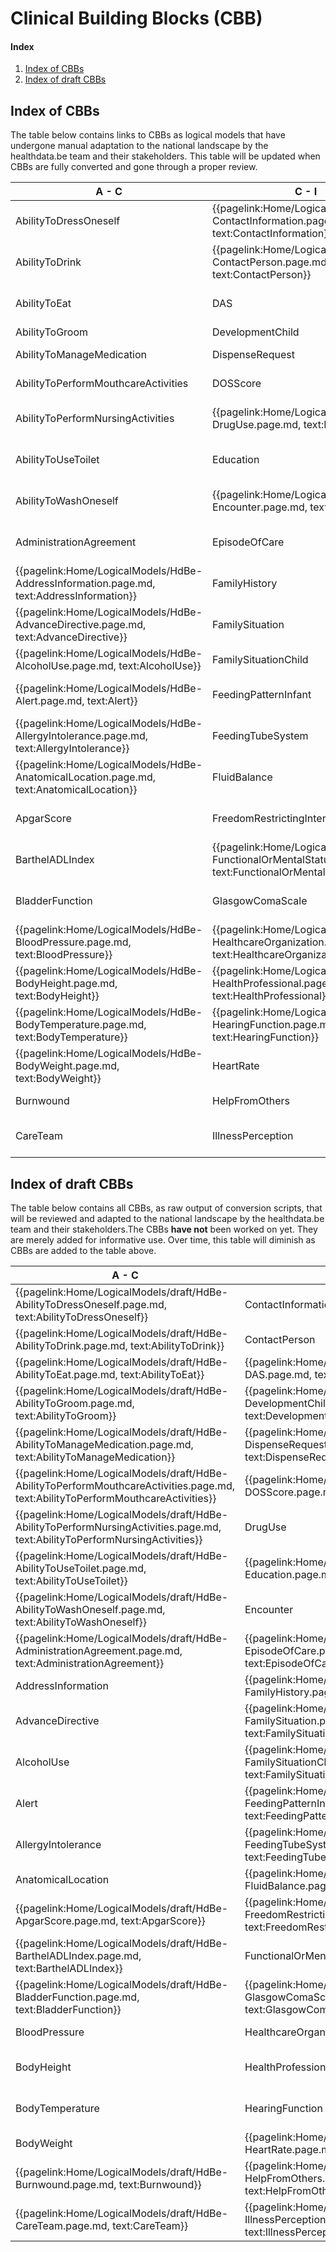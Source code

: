 # Clinical Building Blocks (CBB)
#### Index
1. [Index of CBBs](#IndexOfCBB)
2. [Index of draft CBBs](#IndexOfDraftCBB)

## Index of CBBs<a name="IndexOfCBB"></a> 
The table below contains links to CBBs as logical models that have undergone manual adaptation to the national landscape by the healthdata.be team and their stakeholders. This table will be updated when CBBs are fully converted and gone through a proper review.

|  A - C  |  C - I | I - P  |  P - W  |
| --- | --- | --- | --- |
|  AbilityToDressOneself     <!--{{pagelink:Home/LogicalModels/HdBe-AbilityToDressOneself.page.md,     text:AbilityToDressOneself}}   -->  |  {{pagelink:Home/LogicalModels/HdBe-ContactInformation.page.md,     text:ContactInformation}}  |  Infusion     <!--{{pagelink:Home/LogicalModels/HdBe-Infusion.page.md,     text:Infusion}}-->  |  ParticipationInSociety     <!--{{pagelink:Home/LogicalModels/HdBe-ParticipationInSociety.page.md,     text:ParticipationInSociety}}-->  |
|  AbilityToDrink     <!--{{pagelink:Home/LogicalModels/HdBe-AbilityToDrink.page.md,     text:AbilityToDrink}}   -->  |  {{pagelink:Home/LogicalModels/HdBe-ContactPerson.page.md,     text:ContactPerson}}  |  {{pagelink:Home/LogicalModels/HdBe-InstructionsForUse.page.md,     text:InstructionsForUse}}  |  {{pagelink:Home/LogicalModels/HdBe-Patient.page.md,   text:Patient}}  |
|  AbilityToEat     <!--{{pagelink:Home/LogicalModels/HdBe-AbilityToEat.page.md,     text:AbilityToEat}}-->  |  DAS     <!--{{pagelink:Home/LogicalModels/HdBe-DAS.page.md,     text:DAS}}-->  |  {{pagelink:Home/LogicalModels/HdBe-LaboratoryTestResult.page.md,     text:LaboratoryTestResult}}  |  Pregnancy     <!--{{pagelink:Home/LogicalModels/HdBe-Pregnancy.page.md,     text:Pregnancy}}-->  |
|  AbilityToGroom     <!--{{pagelink:Home/LogicalModels/HdBe-AbilityToGroom.page.md,     text:AbilityToGroom}}-->  |  DevelopmentChild     <!--{{pagelink:Home/LogicalModels/HdBe-DevelopmentChild.page.md,     text:DevelopmentChild}}-->  |  LanguageProficiency     <!--{{pagelink:Home/LogicalModels/HdBe-LanguageProficiency.page.md,     text:LanguageProficiency}}-->  |  PressureUlcer     <!--{{pagelink:Home/LogicalModels/HdBe-PressureUlcer.page.md,     text:PressureUlcer}}-->  |
|  AbilityToManageMedication     <!--{{pagelink:Home/LogicalModels/HdBe-AbilityToManageMedication.page.md,     text:AbilityToManageMedication}}-->  |  DispenseRequest     <!--{{pagelink:Home/LogicalModels/HdBe-DispenseRequest.page.md,     text:DispenseRequest}}-->  |  LegalSituation     <!--{{pagelink:Home/LogicalModels/HdBe-LegalSituation.page.md,     text:LegalSituation}}-->  |  {{pagelink:Home/LogicalModels/HdBe-Problem.page.md,     text:Problem}}  |
|  AbilityToPerformMouthcareActivities     <!--{{pagelink:Home/LogicalModels/HdBe-AbilityToPerformMouthcareActivities.page.md,     text:AbilityToPerformMouthcareActivities}}-->  |  DOSScore     <!--{{pagelink:Home/LogicalModels/HdBe-DOSScore.page.md,     text:DOSScore}}-->  |  LifeStance     <!--{{pagelink:Home/LogicalModels/HdBe-LifeStance.page.md,     text:LifeStance}}-->  |  {{pagelink:Home/LogicalModels/HdBe-Procedure.page.md,     text:Procedure}}  |
|  AbilityToPerformNursingActivities     <!--{{pagelink:Home/LogicalModels/HdBe-AbilityToPerformNursingActivities.page.md,     text:AbilityToPerformNursingActivities}}-->  |  {{pagelink:Home/LogicalModels/HdBe-DrugUse.page.md,       text:DrugUse}}  |  {{pagelink:Home/LogicalModels/HdBe-LivingSituation.page.md,     text:LivingSituation}}  |  {{pagelink:Home/LogicalModels/HdBe-PulseRate.page.md,     text:PulseRate}}  |
|  AbilityToUseToilet     <!--{{pagelink:Home/LogicalModels/HdBe-AbilityToUseToilet.page.md,     text:AbilityToUseToilet}}-->  |  Education     <!--{{pagelink:Home/LogicalModels/HdBe-Education.page.md,     text:Education}}-->  |  {{pagelink:Home/LogicalModels/HdBe-MaritalStatus.page.md,     text:MaritalStatus}}  |  {{pagelink:Home/LogicalModels/HdBe-Range.page.md,     text:Range}}  |
|  AbilityToWashOneself     <!--{{pagelink:Home/LogicalModels/HdBe-AbilityToWashOneself.page.md,     text:AbilityToWashOneself}}-->  |  {{pagelink:Home/LogicalModels/HdBe-Encounter.page.md,     text:Encounter}}  |  {{pagelink:Home/LogicalModels/HdBe-MedicalDevice.page.md,     text:MedicalDevice}}  |  Refraction     <!--{{pagelink:Home/LogicalModels/HdBe-Refraction.page.md,     text:Refraction}}-->  |
|  AdministrationAgreement     <!--{{pagelink:Home/LogicalModels/HdBe-AdministrationAgreement.page.md,     text:AdministrationAgreement}}-->  |  EpisodeOfCare     <!--{{pagelink:Home/LogicalModels/HdBe-EpisodeOfCare.page.md,     text:EpisodeOfCare}}-->  |  {{pagelink:Home/LogicalModels/HdBe-MedicationAdministration2.page.md,     text:MedicationAdministration2}}  |  Respiration     <!--{{pagelink:Home/LogicalModels/HdBe-Respiration.page.md,     text:Respiration}}-->  |
|  {{pagelink:Home/LogicalModels/HdBe-AddressInformation.page.md,     text:AddressInformation}}   |  FamilyHistory     <!--{{pagelink:Home/LogicalModels/HdBe-FamilyHistory.page.md,     text:FamilyHistory}}-->  |  {{pagelink:Home/LogicalModels/HdBe-MedicationAgreement.page.md,     text:MedicationAgreement}}  |  SkinDisorder     <!--{{pagelink:Home/LogicalModels/HdBe-SkinDisorder.page.md,     text:SkinDisorder}}-->  |
|  {{pagelink:Home/LogicalModels/HdBe-AdvanceDirective.page.md,     text:AdvanceDirective}}  |  FamilySituation     <!--{{pagelink:Home/LogicalModels/HdBe-FamilySituation.page.md,     text:FamilySituation}}-->  |  MedicationContraIndication     <!--{{pagelink:Home/LogicalModels/HdBe-MedicationContraIndication.page.md,     text:MedicationContraIndication}}-->  | {{pagelink:Home/LogicalModels/HdBe-SmokingStatus.page.md,     text:SmokingStatus}} |
|  {{pagelink:Home/LogicalModels/HdBe-AlcoholUse.page.md,       text:AlcoholUse}}   |  FamilySituationChild     <!--{{pagelink:Home/LogicalModels/HdBe-FamilySituationChild.page.md,     text:FamilySituationChild}}-->  |  MedicationDispense     <!--{{pagelink:Home/LogicalModels/HdBe-MedicationDispense.page.md,     text:MedicationDispense}}-->  |  SNAQScore     <!--{{pagelink:Home/LogicalModels/HdBe-SNAQScore.page.md,     text:SNAQScore}}-->  |
|  {{pagelink:Home/LogicalModels/HdBe-Alert.page.md,     text:Alert}}  |  FeedingPatternInfant     <!--{{pagelink:Home/LogicalModels/HdBe-FeedingPatternInfant.page.md,     text:FeedingPatternInfant}}-->  |  {{pagelink:Home/LogicalModels/HdBe-MedicationUse2.page.md,     text:MedicationUse2}}  |  SOAPReport     <!--{{pagelink:Home/LogicalModels/HdBe-SOAPReport.page.md,     text:SOAPReport}}-->  |
|  {{pagelink:Home/LogicalModels/HdBe-AllergyIntolerance.page.md,     text:AllergyIntolerance}}  |  FeedingTubeSystem     <!--{{pagelink:Home/LogicalModels/HdBe-FeedingTubeSystem.page.md,     text:FeedingTubeSystem}}-->  |  Mobility     <!--{{pagelink:Home/LogicalModels/HdBe-Mobility.page.md,     text:Mobility}}-->  |  Stoma   <!--{{pagelink:Home/LogicalModels/HdBe-Stoma.page.md,     text:Stoma}}-->  |
|  {{pagelink:Home/LogicalModels/HdBe-AnatomicalLocation.page.md,     text:AnatomicalLocation}}  |  FluidBalance     <!--{{pagelink:Home/LogicalModels/HdBe-FluidBalance.page.md,     text:FluidBalance}}-->  |  {{pagelink:Home/LogicalModels/HdBe-NameInformation.page.md,     text:NameInformation}}  |  TextResult     <!--{{pagelink:Home/LogicalModels/HdBe-TextResult.page.md,     text:TextResult}}-->  |
|  ApgarScore     <!--{{pagelink:Home/LogicalModels/HdBe-ApgarScore.page.md,     text:ApgarScore}}-->  |  FreedomRestrictingIntervention       <!--{{pagelink:Home/LogicalModels/HdBe-FreedomRestrictingIntervention.page.md,     text:FreedomRestrictingIntervention}}-->  |  {{pagelink:Home/LogicalModels/HdBe-Nationality.page.md,     text:Nationality}}  |  {{pagelink:Home/LogicalModels/HdBe-TimeInterval.page.md,     text:TimeInterval}}  |
|  BarthelADLIndex     <!--{{pagelink:Home/LogicalModels/HdBe-BarthelADLIndex.page.md,     text:BarthelADLIndex}}-->  |  {{pagelink:Home/LogicalModels/HdBe-FunctionalOrMentalStatus.page.md,     text:FunctionalOrMentalStatus}}  |  {{pagelink:Home/LogicalModels/HdBe-NursingIntervention.page.md,     text:NursingIntervention}}  |  TNMTumorClassification     <!--{{pagelink:Home/LogicalModels/HdBe-TNMTumorClassification.page.md,     text:TNMTumorClassification}}-->  |
|  BladderFunction     <!--{{pagelink:Home/LogicalModels/HdBe-BladderFunction.page.md,     text:BladderFunction}}-->  |  GlasgowComaScale     <!--{{pagelink:Home/LogicalModels/HdBe-GlasgowComaScale.page.md,     text:GlasgowComaScale}}-->  |  {{pagelink:Home/LogicalModels/HdBe-NutritionAdvice.page.md,     text:NutritionAdvice}}  |  {{pagelink:Home/LogicalModels/HdBe-TreatmentDirective2.page.md,     text:TreatmentDirective2}}  |
|  {{pagelink:Home/LogicalModels/HdBe-BloodPressure.page.md,     text:BloodPressure}}  |  {{pagelink:Home/LogicalModels/HdBe-HealthcareOrganization.page.md,     text:HealthcareOrganization}}  |  O2Saturation     <!--{{pagelink:Home/LogicalModels/HdBe-O2Saturation.page.md,     text:O2Saturation}}-->  |  {{pagelink:Home/LogicalModels/HdBe-TreatmentObjective.page.md,     text:TreatmentObjective}}  |
|  {{pagelink:Home/LogicalModels/HdBe-BodyHeight.page.md,     text:BodyHeight}}  |  {{pagelink:Home/LogicalModels/HdBe-HealthProfessional.page.md,     text:HealthProfessional}}  |  OutcomeOfCare     <!--{{pagelink:Home/LogicalModels/HdBe-OutcomeOfCare.page.md,     text:OutcomeOfCare}}-->  |  {{pagelink:Home/LogicalModels/HdBe-Vaccination.page.md,     text:Vaccination}}   |
|  {{pagelink:Home/LogicalModels/HdBe-BodyTemperature.page.md,       text:BodyTemperature}}  |  {{pagelink:Home/LogicalModels/HdBe-HearingFunction.page.md,     text:HearingFunction}}  |  PainCharacteristics     <!--{{pagelink:Home/LogicalModels/HdBe-PainCharacteristics.page.md,     text:PainCharacteristics}}-->  | VisualAcuity   <!--{{pagelink:Home/LogicalModels/HdBe-VisualAcuity.page.md,     text:VisualAcuity}}  --> |
|  {{pagelink:Home/LogicalModels/HdBe-BodyWeight.page.md,       text:BodyWeight}} |  HeartRate     <!--{{pagelink:Home/LogicalModels/HdBe-HeartRate.page.md,     text:HeartRate}}-->  |  PainScore     <!--{{pagelink:Home/LogicalModels/HdBe-PainScore.page.md,     text:PainScore}}-->  |  {{pagelink:Home/LogicalModels/HdBe-VisualFunction.page.md,     text:VisualFunction}}   |
|  Burnwound     <!--{{pagelink:Home/LogicalModels/HdBe-Burnwound.page.md,     text:Burnwound}}-->  |  HelpFromOthers     <!--{{pagelink:Home/LogicalModels/HdBe-HelpFromOthers.page.md,     text:HelpFromOthers}}-->  |  {{pagelink:Home/LogicalModels/HdBe-Payer.page.md,   text:Payer}} | Wound <!--{{pagelink:Home/LogicalModels/HdBe-Wound.page.md,     text:Wound}} -->  |
|  CareTeam     <!--{{pagelink:Home/LogicalModels/HdBe-CareTeam.page.md,     text:CareTeam}}-->  |  IllnessPerception     <!--{{pagelink:Home/LogicalModels/HdBe-IllnessPerception.page.md,     text:IllnessPerception}}-->  |  {{pagelink:Home/LogicalModels/HdBe-PharmaceuticalProduct.page.md,     text:PharmaceuticalProduct}} |  |

## Index of draft CBBs<a name="IndexOfDraftCBB"></a> 
The table below contains all CBBs, as raw output of conversion scripts, that will be reviewed and adapted to the national landscape by the healthdata.be team and their stakeholders.The CBBs **have not** been worked on yet. They are merely added for informative use. Over time, this table will diminish as CBBs are added to the table above.

|  A - C  |  C - I | I - P  |  P - W  |
|---|---|---|---|
|  {{pagelink:Home/LogicalModels/draft/HdBe-AbilityToDressOneself.page.md,   text:AbilityToDressOneself}}   |   ContactInformation   |  {{pagelink:Home/LogicalModels/draft/HdBe-Infusion.page.md,   text:Infusion}}   |  {{pagelink:Home/LogicalModels/draft/HdBe-ParticipationInSociety.page.md,   text:ParticipationInSociety}}   |
|  {{pagelink:Home/LogicalModels/draft/HdBe-AbilityToDrink.page.md,   text:AbilityToDrink}}   |   ContactPerson   |  InstructionsForUse   |   Patient   |
|  {{pagelink:Home/LogicalModels/draft/HdBe-AbilityToEat.page.md,   text:AbilityToEat}}   |  {{pagelink:Home/LogicalModels/draft/HdBe-DAS.page.md,     text:DAS}}   |   LaboratoryTestResult   |  {{pagelink:Home/LogicalModels/draft/HdBe-Pregnancy.page.md,   text:Pregnancy}}  |
|  {{pagelink:Home/LogicalModels/draft/HdBe-AbilityToGroom.page.md,   text:AbilityToGroom}}   |  {{pagelink:Home/LogicalModels/draft/HdBe-DevelopmentChild.page.md,   text:DevelopmentChild}}   |  {{pagelink:Home/LogicalModels/draft/HdBe-LanguageProficiency.page.md,   text:LanguageProficiency}}   |  {{pagelink:Home/LogicalModels/draft/HdBe-PressureUlcer.page.md,   text:PressureUlcer}}  |
|  {{pagelink:Home/LogicalModels/draft/HdBe-AbilityToManageMedication.page.md,   text:AbilityToManageMedication}}   |  {{pagelink:Home/LogicalModels/draft/HdBe-DispenseRequest.page.md,   text:DispenseRequest}}   |  {{pagelink:Home/LogicalModels/draft/HdBe-LegalSituation.page.md,   text:LegalSituation}}   |  Problem  |
|  {{pagelink:Home/LogicalModels/draft/HdBe-AbilityToPerformMouthcareActivities.page.md,   text:AbilityToPerformMouthcareActivities}}   |  {{pagelink:Home/LogicalModels/draft/HdBe-DOSScore.page.md,   text:DOSScore}}   |  {{pagelink:Home/LogicalModels/draft/HdBe-LifeStance.page.md,   text:LifeStance}}   |  Procedure  |
|  {{pagelink:Home/LogicalModels/draft/HdBe-AbilityToPerformNursingActivities.page.md,   text:AbilityToPerformNursingActivities}}   |  DrugUse  |  LivingSituation   |  PulseRate  |
|  {{pagelink:Home/LogicalModels/draft/HdBe-AbilityToUseToilet.page.md,   text:AbilityToUseToilet}}   |  {{pagelink:Home/LogicalModels/draft/HdBe-Education.page.md,   text:Education}}   |   MaritalStatus   |  Range  |
|  {{pagelink:Home/LogicalModels/draft/HdBe-AbilityToWashOneself.page.md,   text:AbilityToWashOneself}}   |  Encounter   |  MedicalDevice   |  {{pagelink:Home/LogicalModels/draft/HdBe-Refraction.page.md,   text:Refraction}}  |
|  {{pagelink:Home/LogicalModels/draft/HdBe-AdministrationAgreement.page.md,   text:AdministrationAgreement}}   |  {{pagelink:Home/LogicalModels/draft/HdBe-EpisodeOfCare.page.md,   text:EpisodeOfCare}}   | MedicationAdministration2  |  {{pagelink:Home/LogicalModels/draft/HdBe-Respiration.page.md,   text:Respiration}}  |
|  AddressInformation  |  {{pagelink:Home/LogicalModels/draft/HdBe-FamilyHistory.page.md,   text:FamilyHistory}}   | MedicationAgreement  |  {{pagelink:Home/LogicalModels/draft/HdBe-SkinDisorder.page.md,   text:SkinDisorder}}  |
|  AdvanceDirective  |  {{pagelink:Home/LogicalModels/draft/HdBe-FamilySituation.page.md,   text:FamilySituation}}   |  {{pagelink:Home/LogicalModels/draft/HdBe-MedicationContraIndication.page.md,   text:MedicationContraIndication}}   |  SmokingStatus  |
|  AlcoholUse  |  {{pagelink:Home/LogicalModels/draft/HdBe-FamilySituationChild.page.md,   text:FamilySituationChild}}   |  {{pagelink:Home/LogicalModels/draft/HdBe-MedicationDispense.page.md,   text:MedicationDispense}}   |  {{pagelink:Home/LogicalModels/draft/HdBe-SNAQScore.page.md,   text:SNAQScore}}  |
|  Alert  |  {{pagelink:Home/LogicalModels/draft/HdBe-FeedingPatternInfant.page.md,   text:FeedingPatternInfant}}   |  MedicationUse2   |  {{pagelink:Home/LogicalModels/draft/HdBe-SOAPReport.page.md,   text:SOAPReport}}  |
|  AllergyIntolerance   |  {{pagelink:Home/LogicalModels/draft/HdBe-FeedingTubeSystem.page.md,   text:FeedingTubeSystem}}   |  {{pagelink:Home/LogicalModels/draft/HdBe-Mobility.page.md,   text:Mobility}}   |  {{pagelink:Home/LogicalModels/draft/HdBe-Stoma.page.md,     text:Stoma}}    |
|   AnatomicalLocation   |  {{pagelink:Home/LogicalModels/draft/HdBe-FluidBalance.page.md,   text:FluidBalance}}   |   NameInformation   |  {{pagelink:Home/LogicalModels/draft/HdBe-TextResult.page.md,   text:TextResult}}  |
|  {{pagelink:Home/LogicalModels/draft/HdBe-ApgarScore.page.md,   text:ApgarScore}}   |  {{pagelink:Home/LogicalModels/draft/HdBe-FreedomRestrictingIntervention.page.md,   text:FreedomRestrictingIntervention}}   |   Nationality   |  TimeInterval  |
|  {{pagelink:Home/LogicalModels/draft/HdBe-BarthelADLIndex.page.md,   text:BarthelADLIndex}}   |  FunctionalOrMentalStatus   |  NursingIntervention  |  {{pagelink:Home/LogicalModels/draft/HdBe-TNMTumorClassification.page.md,   text:TNMTumorClassification}}  |
|  {{pagelink:Home/LogicalModels/draft/HdBe-BladderFunction.page.md,   text:BladderFunction}}   |  {{pagelink:Home/LogicalModels/draft/HdBe-GlasgowComaScale.page.md,   text:GlasgowComaScale}}   |  NutritionAdvice   |  TreatmentDirective2  |
|  BloodPressure   |   HealthcareOrganization   |  {{pagelink:Home/LogicalModels/draft/HdBe-O2Saturation.page.md,   text:O2Saturation}}   |  TreatmentObjective  |
|  BodyHeight  |   HealthProfessional   |  {{pagelink:Home/LogicalModels/draft/HdBe-OutcomeOfCare.page.md,   text:OutcomeOfCare}}   | Vaccination |
|   BodyTemperature    |  HearingFunction   |  {{pagelink:Home/LogicalModels/draft/HdBe-PainCharacteristics.page.md,   text:PainCharacteristics}}   |  {{pagelink:Home/LogicalModels/draft/HdBe-VisualAcuity.page.md,   text:VisualAcuity}}  |
|  BodyWeight    |  {{pagelink:Home/LogicalModels/draft/HdBe-HeartRate.page.md,   text:HeartRate}}   |  {{pagelink:Home/LogicalModels/draft/HdBe-PainScore.page.md,   text:PainScore}}   | VisualFunction |
|  {{pagelink:Home/LogicalModels/draft/HdBe-Burnwound.page.md,   text:Burnwound}}   |  {{pagelink:Home/LogicalModels/draft/HdBe-HelpFromOthers.page.md,   text:HelpFromOthers}}   |  Payer  |  {{pagelink:Home/LogicalModels/draft/HdBe-Wound.page.md,   text:Wound}}  |
|  {{pagelink:Home/LogicalModels/draft/HdBe-CareTeam.page.md,   text:CareTeam}}   |  {{pagelink:Home/LogicalModels/draft/HdBe-IllnessPerception.page.md,   text:IllnessPerception}}   |  PharmaceuticalProduct |  |